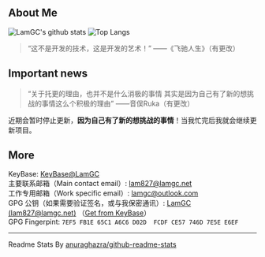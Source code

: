 ## About Me ##
![LamGC's github stats](https://github-readme-stats.vercel.app/api?username=LamGC&ount_private=true&show_icons=true)
![Top Langs](https://github-readme-stats.vercel.app/api/top-langs/?username=LamGC&layout=compact)

> “这不是开发的技术，这是开发的艺术！” ——《飞驰人生》（有更改）

## Important news ##
> “关于托更的理由，也并不是什么消极的事情
其实是因为自己有了新的想挑战的事情这么个积极的理由” ——音俣Ruka（有更改）

近期会暂时停止更新，**因为自己有了新的想挑战的事情**！当我忙完后我就会继续更新项目。
## More ##
KeyBase: [KeyBase@LamGC](https://keybase.io/LamGC)  
主要联系邮箱（Main contact email）: lam827@lamgc.net  
工作专用邮箱（Work specific email）: lamgc@outlook.com  
GPG 公钥（如果需要验证签名，或与我保密通讯）: [LamGC (lam827@lamgc.net)](./LamGC_7E5EE6EF_public.asc) （[Get from KeyBase](https://keybase.io/lamgc/pgp_keys.asc?fingerprint=7ef5fb1e65c1a6c6d02dfcdfce57746d7e5ee6ef)）   
GPG Fingerpint: `7EF5 FB1E 65C1 A6C6 D02D  FCDF CE57 746D 7E5E E6EF`

----------
Readme Stats By [anuraghazra/github-readme-stats](https://github.com/anuraghazra/github-readme-stats)  

